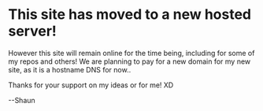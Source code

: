 # **This site has moved to a new hosted server!**

However this site will remain online for the time being, including for some of my repos and others!
We are planning to pay for a new domain for my new site, as it is a hostname DNS for now..

Thanks for your support on my ideas or for me! XD


--Shaun
